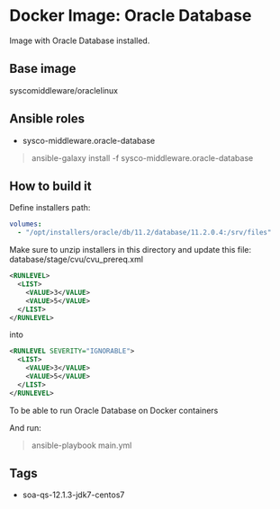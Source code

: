 # Docker Image: Oracle Database

Image with Oracle Database installed.

## Base image

syscomiddleware/oraclelinux

## Ansible roles

- sysco-middleware.oracle-database

> ansible-galaxy install -f sysco-middleware.oracle-database

## How to build it

Define installers path:

```yaml
volumes:
  - "/opt/installers/oracle/db/11.2/database/11.2.0.4:/srv/files"
```

Make sure to unzip installers in this directory and update this file:
database/stage/cvu/cvu_prereq.xml
```xml
<RUNLEVEL>
  <LIST>
    <VALUE>3</VALUE>
    <VALUE>5</VALUE>
  </LIST>
</RUNLEVEL>
```

into

```xml
<RUNLEVEL SEVERITY="IGNORABLE">
  <LIST>
    <VALUE>3</VALUE>
    <VALUE>5</VALUE>
  </LIST>
</RUNLEVEL>
```

To be able to run Oracle Database on Docker containers

And run:

> ansible-playbook main.yml

## Tags

- soa-qs-12.1.3-jdk7-centos7
